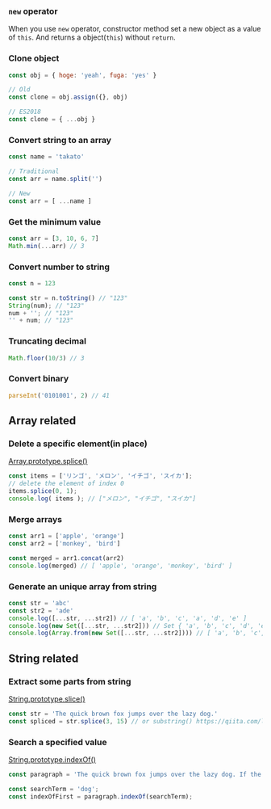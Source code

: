 ### `new` operator

When you use `new` operator, constructor method set a new object as a value of `this`.
And returns a object(`this`) without `return`.

### Clone object
```javascript
const obj = { hoge: 'yeah', fuga: 'yes' }

// Old
const clone = obj.assign({}, obj)

// ES2018
const clone = { ...obj }
```

### Convert string to an array
```javascript
const name = 'takato'

// Traditional
const arr = name.split('')

// New
const arr = [ ...name ]
```

### Get the minimum value
```javascript
const arr = [3, 10, 6, 7]
Math.min(...arr) // 3
```

### Convert number to string
```javascript
const n = 123

const str = n.toString() // "123"
String(num); // "123"
num + ''; // "123"
'' + num; // "123"
```

### Truncating decimal
```javascript
Math.floor(10/3) // 3
```

### Convert binary
```javascript
parseInt('0101001', 2) // 41
```

## Array related
### Delete a specific element(in place)
[Array.prototype.splice()](https://developer.mozilla.org/en-US/docs/Web/JavaScript/Reference/Global_Objects/Array/splice)
```javascript
const items = ['リンゴ', 'メロン', 'イチゴ', 'スイカ'];
// delete the element of index 0
items.splice(0, 1);
console.log( items ); // ["メロン", "イチゴ", "スイカ"]
```

### Merge arrays
```javascript
const arr1 = ['apple', 'orange']
const arr2 = ['monkey', 'bird']

const merged = arr1.concat(arr2)
console.log(merged) // [ 'apple', 'orange', 'monkey', 'bird' ]
```

### Generate an unique array from string
```javascript
const str = 'abc'
const str2 = 'ade'
console.log([...str, ...str2]) // [ 'a', 'b', 'c', 'a', 'd', 'e' ]
console.log(new Set([...str, ...str2])) // Set { 'a', 'b', 'c', 'd', 'e' } Setオブジェクトにすると重複が消される
console.log(Array.from(new Set([...str, ...str2]))) // [ 'a', 'b', 'c', 'd', 'e' ] SetオブジェクトをArrayへ
```

## String related

### Extract some parts from string
[String.prototype.slice()](https://developer.mozilla.org/en-US/docs/Web/JavaScript/Reference/Global_Objects/String/slice)
```javascript
const str = 'The quick brown fox jumps over the lazy dog.'
const spliced = str.splice(3, 15) // or substring() https://qiita.com/littlekbt/items/4a47f485391b6b45d96c
```

### Search a specified value
[String.prototype.indexOf()](https://developer.mozilla.org/en-US/docs/Web/JavaScript/Reference/Global_Objects/String/indexOf)
```javascript
const paragraph = 'The quick brown fox jumps over the lazy dog. If the dog barked, was it really lazy?';

const searchTerm = 'dog';
const indexOfFirst = paragraph.indexOf(searchTerm);
```
